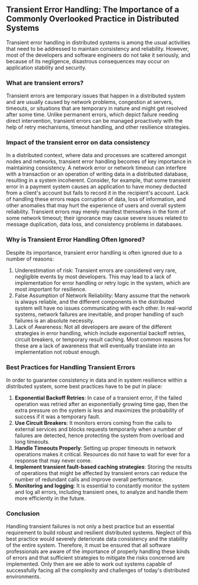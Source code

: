 ## Transient Error Handling: The Importance of a Commonly Overlooked Practice in Distributed Systems
Transient error handling in distributed systems is among the usual activities that need to be addressed to maintain consistency and reliability. However, most of the developers and software engineers do not take it seriously, and because of its negligence, disastrous consequences may occur on application stability and security.

### What are transient errors?
Transient errors are temporary issues that happen in a distributed system and are usually caused by network problems, congestion at servers, timeouts, or situations that are temporary in nature and might get resolved after some time. Unlike permanent errors, which depict failure needing direct intervention, transient errors can be managed proactively with the help of retry mechanisms, timeout handling, and other resilience strategies. 

### Impact of the transient error on data consistency
In a distributed context, where data and processes are scattered amongst nodes and networks, transient error handling becomes of key importance in maintaining consistency. A network error or network timeout can interfere with a transaction or an operation of writing data in a distributed database, resulting in a system incoherent. Consider, for example, that some transient error in a payment system causes an application to have money deducted from a client's account but fails to record it in the recipient's account.
Lack of handling these errors reaps corruption of data, loss of information, and other anomalies that may hurt the experience of users and overall system reliability. Transient errors may merely manifest themselves in the form of some network timeout; their ignorance may cause severe issues related to message duplication, data loss, and consistency problems in databases.

### Why is Transient Error Handling Often Ignored?
Despite its importance, transient error handling is often ignored due to a number of reasons:

1. Underestimation of risk: Transient errors are considered very rare, negligible events by most developers. This may lead to a lack of implementation for error handling or retry logic in the system, which are most important for resilience.
2. False Assumption of Network Reliability: Many assume that the network is always reliable, and the different components in the distributed system will have no issues communicating with each other. In real-world systems, network failures are inevitable, and proper handling of such failures is an absolute necessity.
3. Lack of Awareness: Not all developers are aware of the different strategies in error handling, which include exponential backoff retries, circuit breakers, or temporary result caching. Most common reasons for these are a lack of awareness that will eventually translate into an implementation not robust enough.

### Best Practices for Handling Transient Errors
In order to guarantee consistency in data and in system resilience within a distributed system, some best practices have to be put in place:

1. **Exponential Backoff Retries**: In case of a transient error, if the failed operation was retried after an exponentially growing time gap, then the extra pressure on the system is less and maximizes the probability of success if it was a temporary fault.
2. **Use Circuit Breakers**: It monitors errors coming from the calls to external services and blocks requests temporarily when a number of failures are detected, hence protecting the system from overload and long timeouts.
3. **Handle Timeouts Properly**: Setting up proper timeouts in network operations makes it critical. Resources do not have to wait for ever for a response that may never come.
4. **Implement transient fault-based caching strategies**: Storing the results of operations that might be affected by transient errors can reduce the number of redundant calls and improve overall performance.
5. **Monitoring and logging**: It is essential to constantly monitor the system and log all errors, including transient ones, to analyze and handle them more efficiently in the future.

### Conclusion 
Handling transient failures is not only a best practice but an essential requirement to build robust and resilient distributed systems. Neglect of this best practice would severely deteriorate data consistency and the stability of the entire system. Therefore, it must be ensured that all software professionals are aware of the importance of properly handling these kinds of errors and that sufficient strategies to mitigate the risks concerned are implemented. Only then are we able to work out systems capable of successfully facing all the complexity and challenges of today's distributed environments.
